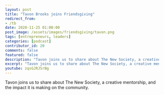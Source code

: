 ```yaml
---
layout: post
title: "Tavon Brooks joins Friendsgiving"
redirect_from:
- /tb
date: 2020-11-25 01:00:00
post_image: /assets/images/friendsgiving/tavon.png
tags: [entrepreneurs, leaders]
categories: [podcast]
contributor_id: 20
comments: false
featured: false
description: "Tavon joins us to share about The New Society, a creative mentorship, and the impact it is making on the community."
excerpt: "Tavon joins us to share about The New Society, a creative mentorship, and the impact it is making on the community."
youtube: zqsGJRJSrBg
---
```

Tavon joins us to share about The New Society, a creative mentorship, and the impact it is making on the community.